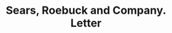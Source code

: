 ---
doi: 10.7916/D8W39781
date_other: '1896'
date_other_textual: '1896'
form: correspondence
genre:
- Letters (correspondence)
name:
- Sears, Roebuck and Company
object_in_context_url: https://biggert.cul.columbia.edu/items/view/ave_biggert_00245
subject_hierarchical_geographic:
- Chicago, Illinois, United States
subject_name:
- Sears, Roebuck and Company
title: Sears, Roebuck and Company. Letter
sort_title: Sears, Roebuck and Company. Letter
call_number: ave_biggert_00245
coordinates:
- 41.83694444444445,-87.68472222222222
pid: ave_biggert_00245
identifiers: ave_biggert_00245
thumbnail: https://derivativo-3.library.columbia.edu/iiif/2/ldpd:345204/full/!256,256/0/native.jpg
permalink: "/biggert/ave_biggert_00245/"
layout: iiif-image-page
---